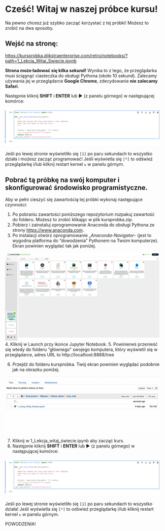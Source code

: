 # Cześć! Witaj w naszej próbce  kursu!

Na pewno chcesz już szybko zacząć korzystać z tej próbki! Możesz to zrobić na dwa sposoby.

## Wejść na stronę: 
https://kursprobka.dijkstraenterprise.com/retro/notebooks/?path=1_Lekcja_Witaj_Swiecie.ipynb

__Strona może ładować się kilka sekund!__ Wynika to z tego, że przeglądarka musi ściągnąć ciasteczka do obsługi Pythona (około 10 sekund). Zalecamy używania jej w przeglądarce __Google Chrome__, zdecydowanie __nie zalecamy Safari__.

Następnie kliknij __SHIFT__ i __ENTER__ lub ▶️ (z panelu górnego) w następującej komórce:

<img src="images/html.jpg">

Jeśli po lewej stronie wyświetliło się `[1]` po paru sekundach to wszystko działa i możesz zacząć programować! Jeśli wyświetla się `[*]` to odśwież przeglądarkę i/lub kliknij restart kernel `↻` w panelu górnym.

## Pobrać tą próbkę na swój komputer i skonfigurować środowisko programistyczne.

Aby w pełni cieszyć się zawartością tej próbki wykonaj następujące czynności:

1.	Po pobraniu zawartości poniższego repozytorium rozpakuj zawartość do folderu. Możesz to zrobić klikając w plik kursprobka.zip.
2.	Pobierz i zainstaluj oprogramowanie Anaconda do obsługi Pythona ze strony https://www.anaconda.com.
3.	Po instalacji otwórz oprogramowanie __Anaconda-Navigator_- (jest to wygodna platforma do “dowodzenia” Pythonem na Twoim komputerze). Ekran powinien wyglądać tak jak poniżej. 

<img src ="images/Anaconda.jpg">
4.	Kliknij w Launch przy ikonce Jupyter Notebook.
5.	Powinieneś przenieść się wtedy do folderu “głównego” swojego komputera, który wyświetli się w przeglądarce, adres URL to http://localhost:8888/tree

6.	Przejdź do folderu kursprobka. Twój ekran powinien wyglądać podobnie jak na obrazku poniżej.

<img src="images/Anaconda2.png">

7.	Kliknij w 1_Lekcja_witaj_świecie.ipynb aby zacząć kurs. 
8. Następnie kliknij __SHIFT__ i __ENTER__ lub ▶️ (z panelu górnego) w następującej komórce:

<img src="images/html.jpg">

Jeśli po lewej stronie wyświetliło się `[1]` po paru sekundach to wszystko działa! Jeśli wyświetla się `[*]` to odśwież przeglądarkę i/lub kliknij restart kernel `↻` w panelu górnym.

POWODZENIA! 
